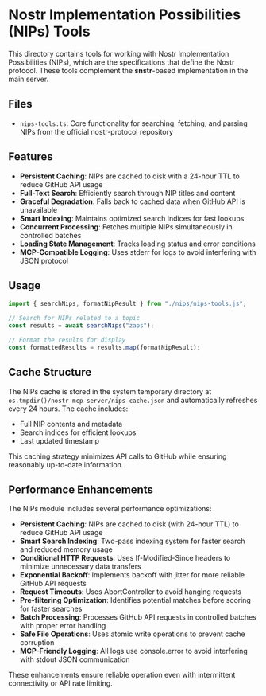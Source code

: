 # Nostr Implementation Possibilities (NIPs) Tools

This directory contains tools for working with Nostr Implementation Possibilities (NIPs), which are the specifications that define the Nostr protocol. These tools complement the **snstr**-based implementation in the main server.

## Files

- `nips-tools.ts`: Core functionality for searching, fetching, and parsing NIPs from the official nostr-protocol repository

## Features

- **Persistent Caching**: NIPs are cached to disk with a 24-hour TTL to reduce GitHub API usage
- **Full-Text Search**: Efficiently search through NIP titles and content
- **Graceful Degradation**: Falls back to cached data when GitHub API is unavailable
- **Smart Indexing**: Maintains optimized search indices for fast lookups
- **Concurrent Processing**: Fetches multiple NIPs simultaneously in controlled batches
- **Loading State Management**: Tracks loading status and error conditions
- **MCP-Compatible Logging**: Uses stderr for logs to avoid interfering with JSON protocol

## Usage

```typescript
import { searchNips, formatNipResult } from "./nips/nips-tools.js";

// Search for NIPs related to a topic
const results = await searchNips("zaps");

// Format the results for display
const formattedResults = results.map(formatNipResult);
```

## Cache Structure

The NIPs cache is stored in the system temporary directory at `os.tmpdir()/nostr-mcp-server/nips-cache.json` and automatically refreshes every 24 hours. The cache includes:

- Full NIP contents and metadata
- Search indices for efficient lookups
- Last updated timestamp

This caching strategy minimizes API calls to GitHub while ensuring reasonably up-to-date information.

## Performance Enhancements

The NIPs module includes several performance optimizations:

- **Persistent Caching**: NIPs are cached to disk (with 24-hour TTL) to reduce GitHub API usage
- **Smart Search Indexing**: Two-pass indexing system for faster search and reduced memory usage
- **Conditional HTTP Requests**: Uses If-Modified-Since headers to minimize unnecessary data transfers
- **Exponential Backoff**: Implements backoff with jitter for more reliable GitHub API requests
- **Request Timeouts**: Uses AbortController to avoid hanging requests
- **Pre-filtering Optimization**: Identifies potential matches before scoring for faster searches
- **Batch Processing**: Processes GitHub API requests in controlled batches with proper error handling
- **Safe File Operations**: Uses atomic write operations to prevent cache corruption
- **MCP-Friendly Logging**: All logs use console.error to avoid interfering with stdout JSON communication

These enhancements ensure reliable operation even with intermittent connectivity or API rate limiting. 